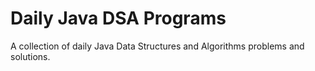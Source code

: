 # Daily Java DSA Programs

A collection of daily Java Data Structures and Algorithms problems and solutions.
